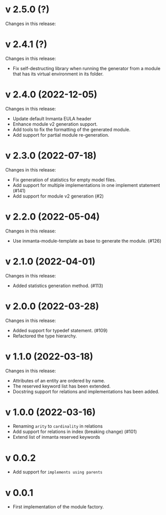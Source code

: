 # v 2.5.0 (?)
Changes in this release:

# v 2.4.1 (?)
Changes in this release:
 - Fix self-destructing library when running the generator from a module that has its virtual environment in its folder.

# v 2.4.0 (2022-12-05)
Changes in this release:
 - Update default Inmanta EULA header
 - Enhance module v2 generation support.
 - Add tools to fix the formatting of the generated module.
 - Add support for partial module re-generation.

# v 2.3.0 (2022-07-18)
Changes in this release:
 - Fix generation of statistics for empty model files.
 - Add support for multiple implementations in one implement statement (#141)
 - Add support for module v2 generation (#2)

# v 2.2.0 (2022-05-04)
Changes in this release:
 - Use inmanta-module-template as base to generate the module.  (#126)

# v 2.1.0 (2022-04-01)
Changes in this release:
 - Added statistics generation method. (#113)

# v 2.0.0 (2022-03-28)
Changes in this release:
 - Added support for typedef statement. (#109)
 - Refactored the type hierarchy.

# v 1.1.0 (2022-03-18)
Changes in this release:
 - Attributes of an entity are ordered by name.
 - The reserved keyword list has been extended.
 - Docstring support for relations and implementations has been added.

# v 1.0.0 (2022-03-16)

 - Renaming `arity` to `cardinality` in relations
 - Add support for relations in index (breaking change) (#101)
 - Extend list of inmanta reserved keywords

# v 0.0.2

 - Add support for `implements using parents`

# v 0.0.1

 - First implementation of the module factory.
